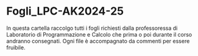 # Fogli_LPC-AK2024-25
In questa cartella raccolgo tutti i fogli richiesti dalla professoressa di Laboratorio di Programmazione e Calcolo che prima o poi durante il corso andranno consegnati. Ogni file è accompagnato da commenti per essere fruibile.
